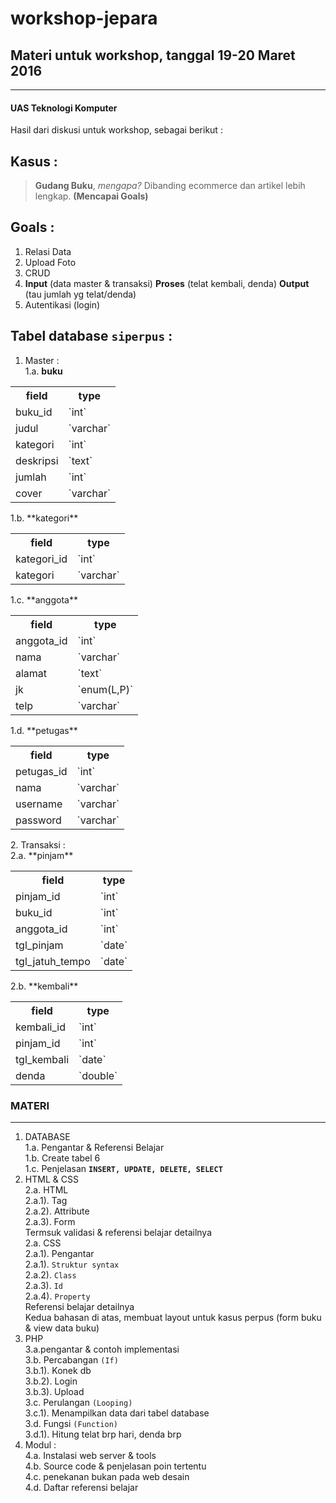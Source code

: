 # workshop-jepara #

## Materi untuk workshop, tanggal **19-20 Maret 2016** ##

----------
#### UAS Teknologi Komputer ####
Hasil dari diskusi untuk workshop, sebagai berikut :

Kasus :
-------
> **Gudang Buku**, *mengapa?*
> Dibanding ecommerce dan artikel lebih lengkap.
> **(Mencapai Goals)**

Goals :
-------
1. Relasi Data
2. Upload Foto
3. CRUD
4. **Input** (data master & transaksi) **Proses** (telat kembali, denda) **Output** (tau jumlah yg telat/denda)
5. Autentikasi (login)

Tabel database **`siperpus`** :
----------------
1. Master : <br />
  1.a. **buku** <br />
<table>
  <tr>
    <th>field</th>
    <th>type</th>
  </tr>
  <tr>
    <td>buku_id</td>
    <td>`int`</td>
  </tr>
  <tr>
    <td>judul</td>
    <td>`varchar`</td>
  </tr>
  <tr>
    <td>kategori</td>
    <td>`int`</td>
  </tr>
  <tr>
    <td>deskripsi</td>
    <td>`text`</td>
  </tr>
  <tr>
    <td>jumlah</td>
    <td>`int`</td>
  </tr>
  <tr>
    <td>cover</td>
    <td>`varchar`</td>
  </tr>
</table>
1.b. **kategori** <br />
<table>
  <tr>
    <th>field</th>
    <th>type</th>
  </tr>
  <tr>
    <td>kategori_id</td>
    <td>`int`</td>
  </tr>
  <tr>
    <td>kategori</td>
    <td>`varchar`</td>
  </tr>
</table>
1.c. **anggota** <br />
<table>
  <tr>
    <th>field</th>
    <th>type</th>
  </tr>
  <tr>
    <td>anggota_id</td>
    <td>`int`</td>
  </tr>
  <tr>
    <td>nama</td>
    <td>`varchar`</td>
  </tr>
  <tr>
    <td>alamat</td>
    <td>`text`</td>
  </tr>
  <tr>
    <td>jk</td>
    <td>`enum(L,P)`</td>
  </tr>
  <tr>
    <td>telp</td>
    <td>`varchar`</td>
  </tr>
</table>
1.d. **petugas** <br />
<table>
  <tr>
    <th>field</th>
    <th>type</th>
  </tr>
  <tr>
    <td>petugas_id</td>
    <td>`int`</td>
  </tr>
  <tr>
    <td>nama</td>
    <td>`varchar`</td>
  </tr>
  <tr>
    <td>username</td>
    <td>`varchar`</td>
  </tr>
  <tr>
    <td>password</td>
    <td>`varchar`</td>
  </tr>
</table>
2. Transaksi : <br />
2.a. **pinjam** <br />
<table>
  <tr>
    <th>field</th>
    <th>type</th>
  </tr>
  <tr>
    <td>pinjam_id</td>
    <td>`int`</td>
  </tr>
  <tr>
    <td>buku_id</td>
    <td>`int`</td>
  </tr>
  <tr>
    <td>anggota_id</td>
    <td>`int`</td>
  </tr>
  <tr>
    <td>tgl_pinjam</td>
    <td>`date`</td>
  </tr>
  <tr>
    <td>tgl_jatuh_tempo</td>
    <td>`date`</td>
  </tr>
</table>
2.b. **kembali** <br />
<table>
  <tr>
    <th>field</th>
    <th>type</th>
  </tr>
  <tr>
    <td>kembali_id</td>
    <td>`int`</td>
  </tr>
  <tr>
    <td>pinjam_id</td>
    <td>`int`</td>
  </tr>
  <tr>
    <td>tgl_kembali</td>
    <td>`date`</td>
  </tr>
  <tr>
    <td>denda</td>
    <td>`double`</td>
  </tr>
</table>

### MATERI ###

--------------

1. DATABASE <br />
1.a. Pengantar & Referensi Belajar <br />
1.b. Create tabel 6 <br />
1.c. Penjelasan **`INSERT, UPDATE, DELETE, SELECT`** <br />
2. HTML & CSS <br />
2.a. HTML <br />
2.a.1). Tag <br />
2.a.2). Attribute <br />
2.a.3). Form <br />
Termsuk validasi & referensi belajar detailnya <br />
2.a. CSS <br />
2.a.1). Pengantar <br />
2.a.1). `Struktur syntax` <br />
2.a.2). `Class` <br />
2.a.3). `Id` <br />
2.a.4). `Property` <br />
Referensi belajar detailnya <br />
Kedua bahasan di atas, membuat layout untuk kasus perpus (form buku & view data buku) <br />
3. PHP <br />
3.a.pengantar & contoh implementasi <br />
3.b. Percabangan `(If)` <br />
3.b.1). Konek db <br />
3.b.2). Login <br />
3.b.3). Upload <br />
3.c. Perulangan `(Looping)` <br />
3.c.1). Menampilkan data dari tabel database <br />
3.d. Fungsi `(Function)` <br />
3.d.1). Hitung telat brp hari, denda brp <br />
4. Modul : <br />
4.a. Instalasi web server & tools <br />
4.b. Source code & penjelasan poin tertentu <br />
4.c. penekanan bukan pada web desain <br />
4.d. Daftar referensi belajar <br />
